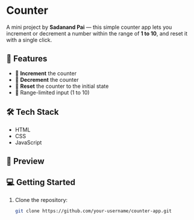 # Counter

A mini project by **Sadanand Pai** — this simple counter app lets you increment or decrement a number within the range of **1 to 10**, and reset it with a single click.

## 🚀 Features

- 🔼 **Increment** the counter 
- 🔽 **Decrement** the counter 
- 🔄 **Reset** the counter to the initial state
- 🎯 Range-limited input (1 to 10)

## 🛠 Tech Stack

- HTML
- CSS
- JavaScript

## 📸 Preview

<!-- Optional: Add a screenshot if you have one -->
<!-- ![Counter App Preview](preview.png) -->

## 💻 Getting Started

1. Clone the repository:
   ```bash
   git clone https://github.com/your-username/counter-app.git
